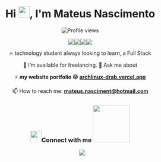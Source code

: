 <!-- img align="right" height="590em"src="https://gist.githubusercontent.com/Mateusnasciment/7341de1e3a908a9200159db4d7926e69/raw/a71edeb4f37be1e345419f8a8e25c2e7db2c39ea/new2022.svg"/ -->

 <h1 align="center">Hi <img src="https://raw.githubusercontent.com/kaueMarques/kaueMarques/master/hi.gif" height="30px">, I'm Mateus Nascimento</h1>
<p align="center"> <img src="https://komarev.com/ghpvc/?username=Mateusnasciment&color=yellow" alt="Profile views" />

 
<div align="center"> <image src="https://img.shields.io/badge/TypeScript-007ACC?style=for-the-badge&logo=typescript&logoColor=white"><image src="https://img.shields.io/badge/JavaScript-F7DF1E?style=for-the-badge&logo=javascript&logoColor=black"><image src="https://img.shields.io/badge/Python-14354C?style=for-the-badge&logo=python&logoColor=white"><image src="https://img.shields.io/badge/Go-00ADD8?style=for-the-badge&logo=go&logoColor=white">



 🔥 technology student always looking to learn, a  Full Stack
 


 🤝 I’m available for freelancing.
 💬 Ask me about 


 ⚡  **my website portfolio 😜**
[**archlinux-drab.vercel.app**](https://archlinux-drab.vercel.app)

 📫 How to reach me: **mateus.nasciment@hotmail.com**
  <br/>
<h3 align="center" > <img src="https://media.giphy.com/media/iY8CRBdQXODJSCERIr/giphy.gif" width="30" height="30"/>Connect with me <img src='https://raw.githubusercontent.com/ShahriarShafin/ShahriarShafin/main/Assets/handshake.gif' width="100px"/> </h3>
 <div align="center"  class="icons-social" style="margin-left: 10px;">
</div>

<div align="center">
        <a style="margin-left: 10px;"  target="_blank" href="https://www.linkedin.com/in/mateusnasciment/">
			<img src="https://img.icons8.com/doodle/40/000000/linkedin--v2.png"></a>


<!--
